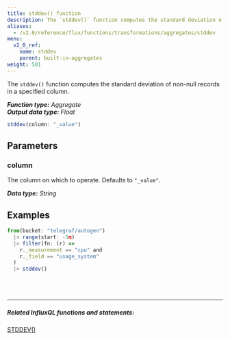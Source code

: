 ```yaml
---
title: stddev() function
description: The `stddev()` function computes the standard deviation of non-null records in a specified column.
aliases:
  - /v2.0/reference/flux/functions/transformations/aggregates/stddev
menu:
  v2_0_ref:
    name: stddev
    parent: built-in-aggregates
weight: 501
---
```


The `stddev()` function computes the standard deviation of non-null records in a specified column.

_**Function type:** Aggregate_  
_**Output data type:** Float_

```js
stddev(column: "_value")
```

## Parameters

### column
The column on which to operate.
Defaults to `"_value"`.

_**Data type:** String_

## Examples
```js
from(bucket: "telegraf/autogen")
  |> range(start: -5m)
  |> filter(fn: (r) =>
    r._measurement == "cpu" and
    r._field == "usage_system"
  )
  |> stddev()
```

<hr style="margin-top:4rem"/>

##### Related InfluxQL functions and statements:
[STDDEV()](https://docs.influxdata.com/influxdb/latest/query_language/functions/#stddev)  
